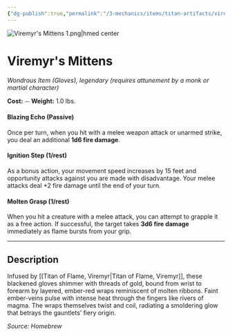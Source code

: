 ```yaml
---
{"dg-publish":true,"permalink":"/3-mechanics/items/titan-artifacts/viremyr-s-mittens/","tags":["item"]}
---
```


![Viremyr's Mittens 1.png|hmed center](/img/user/z_Assets/Viremyr's%20Mittens%201.png)
# Viremyr's Mittens
*Wondrous Item (Gloves), legendary (requires attunement by a monk or martial character)*

**Cost:** ⏤
**Weight:** 1.0 lbs.

#### Blazing Echo (Passive)
Once per turn, when you hit with a melee weapon attack or unarmed strike, you deal an additional **1d6 fire damage**.

#### Ignition Step (1/rest)
As a bonus action, your movement speed increases by 15 feet and opportunity attacks against you are made with disadvantage. Your melee attacks deal +2 fire damage until the end of your turn.

#### Molten Grasp (1/rest)
When you hit a creature with a melee attack, you can attempt to grapple it as a free action. If successful, the target takes **3d6 fire damage** immediately as flame bursts from your grip.

---

## Description
Infused by [[Titan of Flame, Viremyr\|Titan of Flame, Viremyr]], these blackened gloves shimmer with threads of gold, bound from wrist to forearm by layered, ember-red wraps reminiscent of molten ribbons. Faint ember-veins pulse with intense heat through the fingers like rivers of magma. The wraps themselves twist and coil, radiating a smoldering glow that betrays the gauntlets’ fiery origin.

*Source: Homebrew*